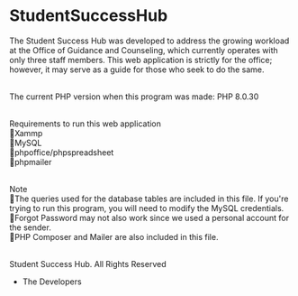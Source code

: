 # StudentSuccessHub
The Student Success Hub was developed to address the growing workload at the Office of Guidance and Counseling, which currently operates with only three staff members.  This web application is strictly for the office; however, it may serve as a guide for those who seek to do the same.<br><br>

The current PHP version when this program was made: PHP 8.0.30<br><br>

Requirements to run this web application<br>
📍Xammp<br>
📍MySQL<br>
📍phpoffice/phpspreadsheet<br>
📍phpmailer<br><br>

Note<br>
📍The queries used for the database tables are included in this file. If you're trying to run this program, you will need to modify the MySQL credentials.<br>
📍Forgot Password may not also work since we used a personal account for the sender.<br>
📍PHP Composer and Mailer are also included in this file.<br><br>

Student Success Hub. All Rights Reserved<br>
- The Developers
